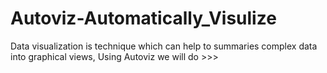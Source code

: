 # Autoviz-Automatically_Visulize
Data  visualization is technique which can help to summaries complex data  into graphical views, Using Autoviz we will do >>>
